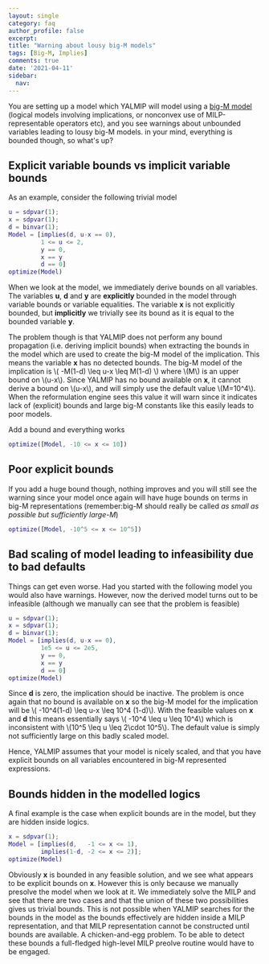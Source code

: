 ```yaml
---
layout: single
category: faq
author_profile: false
excerpt: 
title: "Warning about lousy big-M models"
tags: [Big-M, Implies]
comments: true
date: '2021-04-11'
sidebar:
  nav:
---
```


You are setting up a model which YALMIP will model using a [big-M model](/tutorial/bigmandconvexhulls) (logical models involving implications, or nonconvex use of MILP-representable operators etc), and you see warnings about unbounded variables leading to lousy big-M models. in your mind, everything is bounded though, so what's up?

## Explicit variable bounds vs implicit variable bounds

As an example, consider the following trivial model

````matlab
u = sdpvar(1);
x = sdpvar(1);
d = binvar(1);
Model = [implies(d, u-x == 0),         
         1 <= u <= 2, 
         y == 0,
         x == y
         d == 0]
optimize(Model)
````

When we look at the model, we immediately derive bounds on all variables. The variables **u**, **d** and **y** are **explicitly** bounded in the model through variable bounds or variable equalities. The variable **x** is not explicitly bounded, but **implicitly** we trivially see its bound as it is equal to the bounded variable **y**. 

The problem though is that YALMIP does not perform any bound propagation (i.e. deriving implicit bounds) when extracting the bounds in the model which are used to create the big-M model of the implication. This means the variable **x** has no detected bounds. The big-M model of the implication is \\( -M(1-d) \leq u-x \leq M(1-d) \\) where \\(M\\) is an upper bound on \\(u-x\\). Since YALMIP has no bound available on **x**, it cannot derive a bound on \\(u-x\\), and will simply use the default value \\(M=10^4\\). When the reformulation engine sees this value it will warn since it indicates lack of (explicit) bounds and large big-M constants like this easily leads to poor models.

Add a bound and everything works

````matlab
optimize([Model, -10 <= x <= 10])
````

## Poor explicit bounds
If you add a huge bound though, nothing improves and you will still see the warning since your model once again will have huge bounds on terms in big-M representations (remember:big-M should really be called *as small as possible but sufficiently large-M*)

````matlab
optimize([Model, -10^5 <= x <= 10^5])
````

## Bad scaling of model leading to infeasibility due to bad defaults

Things can get even worse. Had you started with the following model you would also have warnings. However, now the derived model turns out to be infeasible (although we manually can see that the problem is feasible)

````matlab
u = sdpvar(1);
x = sdpvar(1);
d = binvar(1);
Model = [implies(d, u-x == 0),         
         1e5 <= u <= 2e5, 
         y == 0,
         x == y
         d == 0]
optimize(Model)
````

Since **d** is zero, the implication should be inactive. The problem is once again that no bound is available on **x** so the big-M model for the implication will be \\(  -10^4(1-d) \leq u-x \leq 10^4 (1-d)\\). With the feasible values on **x** and **d** this means essentially says \\( -10^4 \leq u \leq 10^4\\) which is inconsistent with \\(10^5 \leq u \leq 2\cdot 10^5\\). The default value is simply not sufficiently large on this badly scaled model. 

Hence, YALMIP assumes that your model is nicely scaled, and that you have explicit bounds on all variables encountered in big-M represented expressions.

## Bounds hidden in the modelled logics

A final example is the case when explicit bounds are in the model, but they are hidden inside logics.

````matlab
x = sdpvar(1);
Model = [implies(d,   -1 <= x <= 1),         
         implies(1-d, -2 <= x <= 2)];
optimize(Model)
````

Obviously **x** is bounded in any feasible solution, and we see what appears to be explicit bounds on **x**. However this is only because we manually presolve the model when we look at it. We immediately solve the MILP and see that there are two cases and that the union of these two possibilities gives us trivial bounds. This is not possible when YALMIP searches for the bounds in the model as the bounds effectively are hidden inside a MILP representation, and that MILP representation cannot be constructed until bounds are available. A chicken-and-egg problem. To be able to detect these bounds a full-fledged high-level MILP preolve routine would have to be engaged.

